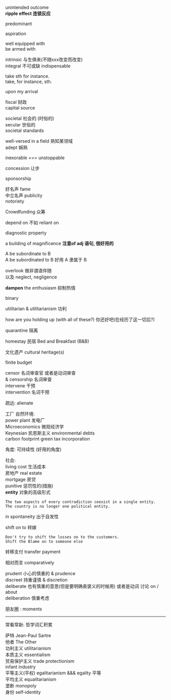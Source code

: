 unintended outcome  
**ripple effect 连锁反应**

predominant

aspiration

well equipped with   
be armed with

intrinsic   与生俱来(不随xxx改变而改变)  
integral 不可或缺 indispensable

take sth for instance.   
take, for instance, sth.

upon my arrival

fiscal 财政  
capital source

societal 社会的 (时俗的)  
secular 世俗的  
societal standards

well-versed in a field 熟知某领域  
adept 娴熟

inexorable === unstoppable

concession 让步 

sponsorship

好名声 fame  
中立名声 publicity  
notoriety

Crowdfunding 众筹

depend on   不如   reliant on

diagnostic property

a building of magnificence **注意of adj 语句, 很好用的**

A be subordinate to B   
A be subordinated to B
好用 A 隶属于 B

overlook 做非谓语伴随   
以及 neglect,  negligence

**dampen** the enthusiasm 抑制热情

binary 

utilitarian \& utilitarianism 功利

how are you holding up (with all of these?) 你还好吧(在经历了这一切后?)

quarantine 隔离  

homestay 民宿 Bed and Breakfast (B&B) 

文化遗产 cultural heritage(s)

finite budget

censor 名词审查官 或者是动词审查  
& censorship 名词审查  
intervene 干预   
intervention  名词干预

疏远: alienate

工厂 自然环境:  
power plant  发电厂  
Microeconomics  微观经济学   
Keynesian 凯恩斯主义
environmental debts  
carbon footprint
green tax
incorporation

角度: 可持续性 (好用的角度)

社会:  
living cost 生活成本  
房地产 real estate  
mortgage 房贷  
punitive 惩罚性的(措施)  
**entity** 对象的高级形式
```
The two aspects of every contradiction coexist in a single entity.
The country is no longer one political entity.
```

in spontaneity 出于自发性

shift on to 转嫁  
```
Don't try to shift the losses on to the customers.
Shift the Blame on to someone else 
```

转移支付 transfer payment

相对而言 comparatively

prudent 小心的慎重的 & prudence   
discreet 持重谨慎   & discretion   
deliberate 也有慎重的意思(但是要明确表褒义的时候用) 或者是动词 讨论 on / about  
deliberation 慎重考虑

朋友圈 : moments

---
常看常新: 哲学词汇积累  

萨特 Jean-Paul Sartre   
他者 The Other   
功利主义  utilitarianism  
本质主义 essentialism  
贸易保护主义  trade protectionism  
infant industry  
平等主义(平权) egalitarianism  \&\&\& egality 平等  
平均主义 equalitarianism    
垄断 monopoly  
身份 self-identity

